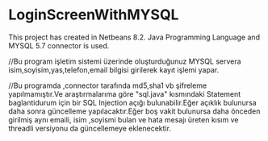 # LoginScreenWithMYSQL
This project has created in Netbeans 8.2. Java Programming Language and MYSQL 5.7 connector is used.


//Bu program işletim sistemi üzerinde oluşturduğunuz MYSQL servera isim,soyisim,yas,telefon,email bilgisi girilerek kayıt işlemi yapar.

//Bu programda ,connector tarafında md5,sha1 vb şifreleme yapılmamıştır.Ve araştırmalarıma göre "sql.java" kısmındaki Statement baglantidurum için bir SQL Injection açığı bulunabilir.Eğer açıklık bulunursa daha sonra güncelleme yapılacaktır.Eğer boş vakit bulunursa daha önceden girilmiş aynı emaili, isim ,soyismi bulan ve hata mesajı üreten kısım ve threadli versiyonu da güncellemeye eklenecektir.

